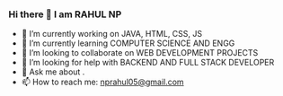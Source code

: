 ### Hi there 👋 I am RAHUL NP
- 🔭 I’m currently working on JAVA, HTML, CSS, JS
- 🌱 I’m currently learning COMPUTER SCIENCE AND ENGG
- 👯 I’m looking to collaborate on WEB DEVELOPMENT PROJECTS
- 🤔 I’m looking for help with BACKEND AND FULL STACK DEVELOPER
- 💬 Ask me about .
- 📫 How to reach me: nprahul05@gmail.com



